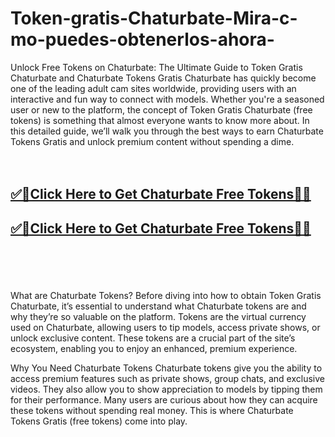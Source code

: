# Token-gratis-Chaturbate-Mira-c-mo-puedes-obtenerlos-ahora-


Unlock Free Tokens on Chaturbate: The Ultimate Guide to Token Gratis Chaturbate and Chaturbate Tokens Gratis
Chaturbate has quickly become one of the leading adult cam sites worldwide, providing users with an interactive and fun way to connect with models. Whether you're a seasoned user or new to the platform, the concept of Token Gratis Chaturbate (free tokens) is something that almost everyone wants to know more about. In this detailed guide, we’ll walk you through the best ways to earn Chaturbate Tokens Gratis and unlock premium content without spending a dime.
<br><br><br>
<b><h2><a href="https://searchoptima.org/free-chaturbate-tokens/">✅🎯Click Here to Get Chaturbate Free Tokens🎯✅</a>

</h2></b>

<b><h2><a href="https://searchoptima.org/free-chaturbate-tokens/">✅🎯Click Here to Get Chaturbate Free Tokens🎯✅</a>

</h2></b> <br><br><br>

What are Chaturbate Tokens?
Before diving into how to obtain Token Gratis Chaturbate, it’s essential to understand what Chaturbate tokens are and why they’re so valuable on the platform. Tokens are the virtual currency used on Chaturbate, allowing users to tip models, access private shows, or unlock exclusive content. These tokens are a crucial part of the site’s ecosystem, enabling you to enjoy an enhanced, premium experience.

Why You Need Chaturbate Tokens
Chaturbate tokens give you the ability to access premium features such as private shows, group chats, and exclusive videos. They also allow you to show appreciation to models by tipping them for their performance. Many users are curious about how they can acquire these tokens without spending real money. This is where Chaturbate Tokens Gratis (free tokens) come into play.
